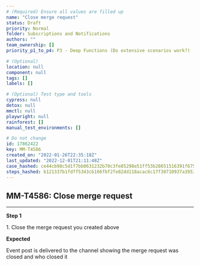 ```yaml
---
# (Required) Ensure all values are filled up
name: "Close merge request"
status: Draft
priority: Normal
folder: Subscriptions and Notifications
authors: ""
team_ownership: []
priority_p1_to_p4: P3 - Deep Functions (Do extensive scenarios work?)

# (Optional)
location: null
component: null
tags: []
labels: []

# (Optional) Test type and tools
cypress: null
detox: null
mmctl: null
playwright: null
rainforest: []
manual_test_environments: []

# Do not change
id: 17862422
key: MM-T4586
created_on: "2022-01-26T22:35:18Z"
last_updated: "2022-12-01T21:11:48Z"
case_hashed: ce44cb98c5d1f7bb0631232b70c3fe85298e51ff53b28651516391f675ec0d3d24028da37e7534a07ac7e9a9dbcf171f
steps_hashed: b121337b1fdff5343cb166fbf2fe82dd118acac6c17f30710937a3953aef252b7cf8bf35f99f342159f46dc57b761cc6
---
```


<!-- (Auto-generated) Based on frontmatter's "key" and "name" -->

## MM-T4586: Close merge request

---

**Step 1**

1\. Close the merge request you created above

**Expected**

Event post is delivered to the channel showing the merge request was closed and who closed it
